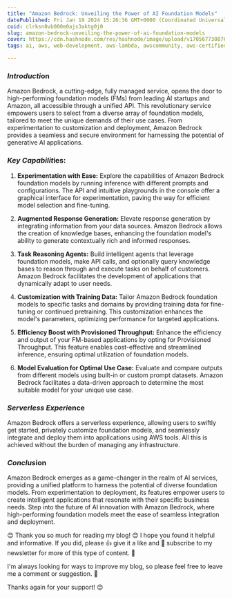```yaml
---
title: "Amazon Bedrock: Unveiling the Power of AI Foundation Models"
datePublished: Fri Jan 19 2024 15:26:36 GMT+0000 (Coordinated Universal Time)
cuid: clrksn0vb000e0ajs3aktg0j0
slug: amazon-bedrock-unveiling-the-power-of-ai-foundation-models
cover: https://cdn.hashnode.com/res/hashnode/image/upload/v1705677308767/6b95b908-527d-4a83-807d-cc6693c7b51e.png
tags: ai, aws, web-development, aws-lambda, awscommunity, aws-certified-solutions-architect-associate, aws-community-builder, awsamplify, wemakedevs-hashnode, twsbashblazechallenge-trainwithshubham

---
```


### *Introd****ucti***on

Amazon Bedrock, a cutting-edge, fully managed service, opens the door to high-performing foundation models (FMs) from leading AI startups and Amazon, all accessible through a unified API. This revolutionary service empowers users to select from a diverse array of foundation models, tailored to meet the unique demands of their use cases. From experimentation to customization and deployment, Amazon Bedrock provides a seamless and secure environment for harnessing the potential of generative AI applications.

### *Key Capabilit***ies:**

1. **Experimentation with Ease:** Explore the capabilities of Amazon Bedrock foundation models by running inference with different prompts and configurations. The API and intuitive playgrounds in the console offer a graphical interface for experimentation, paving the way for efficient model selection and fine-tuning.
    
2. **Augmented Response Generation:** Elevate response generation by integrating information from your data sources. Amazon Bedrock allows the creation of knowledge bases, enhancing the foundation model's ability to generate contextually rich and informed responses.
    
3. **Task Reasoning Agents:** Build intelligent agents that leverage foundation models, make API calls, and optionally query knowledge bases to reason through and execute tasks on behalf of customers. Amazon Bedrock facilitates the development of applications that dynamically adapt to user needs.
    
4. **Customization with Training Data:** Tailor Amazon Bedrock foundation models to specific tasks and domains by providing training data for fine-tuning or continued pretraining. This customization enhances the model's parameters, optimizing performance for targeted applications.
    
5. **Efficiency Boost with Provisioned Throughput:** Enhance the efficiency and output of your FM-based applications by opting for Provisioned Throughput. This feature enables cost-effective and streamlined inference, ensuring optimal utilization of foundation models.
    
6. **Model Evaluation for Optimal Use Case:** Evaluate and compare outputs from different models using built-in or custom prompt datasets. Amazon Bedrock facilitates a data-driven approach to determine the most suitable model for your unique use case.
    

### *Serverless Experi***ence**

Amazon Bedrock offers a serverless experience, allowing users to swiftly get started, privately customize foundation models, and seamlessly integrate and deploy them into applications using AWS tools. All this is achieved without the burden of managing any infrastructure.

### *Conclus***ion**

Amazon Bedrock emerges as a game-changer in the realm of AI services, providing a unified platform to harness the potential of diverse foundation models. From experimentation to deployment, its features empower users to create intelligent applications that resonate with their specific business needs. Step into the future of AI innovation with Amazon Bedrock, where high-performing foundation models meet the ease of seamless integration and deployment.

😊 Thank you so much for reading my blog! 😊 I hope you found it helpful and informative. If you did, please 👍 give it a like and 💌 subscribe to my newsletter for more of this type of content. 💌

I'm always looking for ways to improve my blog, so please feel free to leave me a comment or suggestion. 💬

Thanks again for your support! 😊